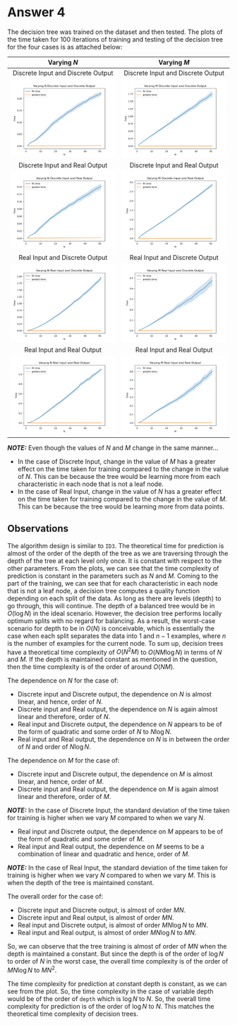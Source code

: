 #  Answer 4

The decision tree was trained on the dataset and then tested. The plots of the time taken for 100 iterations of training and testing of the decision tree for the four cases is as attached below:

| Varying $N$ | Varying $M$ |
| :-: | :-: |
| Discrete Input and Discrete Output | Discrete Input and Discrete Output |
| ![Varying N Discrete Input and Discrete Output.png](https://github.com/AbhayVG/ES-335_Assignment-1/blob/main/Q4_plots/Varying%20N%20Discrete%20Input%20and%20Discrete%20Output.png) | ![Varying M Discrete Input and Discrete Output.png](https://github.com/AbhayVG/ES-335_Assignment-1/blob/main/Q4_plots/Varying%20M%20Discrete%20Input%20and%20Discrete%20Output.png) |
| Discrete Input and Real Output | Discrete Input and Real Output |
| ![Varying N Discrete Input and Real Output.png](https://github.com/AbhayVG/ES-335_Assignment-1/blob/main/Q4_plots/Varying%20N%20Discrete%20Input%20and%20Real%20Output.png) | ![Varying M Discrete Input and Real Output.png](https://github.com/AbhayVG/ES-335_Assignment-1/blob/main/Q4_plots/Varying%20M%20Discrete%20Input%20and%20Real%20Output.png) |
| Real Input and Discrete Output | Real Input and Discrete Output |
| ![Varying N Real Input and Discrete Output.png](https://github.com/AbhayVG/ES-335_Assignment-1/blob/main/Q4_plots/Varying%20N%20Real%20Input%20and%20Discrete%20Output.png) | ![Varying M Real Input and Discrete Output.png](https://github.com/AbhayVG/ES-335_Assignment-1/blob/main/Q4_plots/Varying%20M%20Real%20Input%20and%20Discrete%20Output.png) |
| Real Input and Real Output | Real Input and Real Output |
| ![Varying N Real Input and Real Output.png](https://github.com/AbhayVG/ES-335_Assignment-1/blob/main/Q4_plots/Varying%20N%20Real%20Input%20and%20Real%20Output.png) | ![Varying M Real Input and Real Output.png](https://github.com/AbhayVG/ES-335_Assignment-1/blob/main/Q4_plots/Varying%20M%20Real%20Input%20and%20Real%20Output.png) |

**_NOTE:_**  Even though the values of $N$ and $M$ change in the same manner...
- In the case of Discrete Input, change in the value of $M$ has a greater effect on the time taken for training compared to the change in the value of $N$. This can be because the tree would be learning more from each characteristic in each node that is not a leaf node.
- In the case of Real Input, change in the value of $N$ has a greater effect on the time taken for training compared to the change in the value of $M$. This can be because the tree would be learning more from data points.

## Observations
The algorithm design is similar to `ID3`. The theoretical time for prediction is almost of the order of the depth of the tree as we are traversing through the depth of the tree at each level only once. It is constant with respect to the other parameters. From the plots, we can see that the time complexity of prediction is constant in the parameters such as $N$ and $M$. Coming to the part of the training, we can see that for each characteristic in each node that is not a leaf node, a decision tree computes a quality function depending on each split of the data. As long as there are levels (depth) to go through, this will continue. The depth of a balanced tree would be in $O(\log{N})$ in the ideal scenario. However, the decision tree performs locally optimum splits with no regard for balancing. As a result, the worst-case scenario for depth to be in $O(N)$ is conceivable, which is essentially the case when each split separates the data into $1$ and $n-1$ examples, where $n$ is the number of examples for the current node. To sum up, decision trees have a theoretical time complexity of $O(N^2M)$ to $O(NM\log{N})$ in terms of $N$ and $M$. If the depth is maintained constant as mentioned in the question, then the time complexity is of the order of around $O(NM)$.

The dependence on $N$ for the case of:
- Discrete input and Discrete output, the dependence on $N$ is almost linear, and hence, order of $N$.
- Discrete input and Real output, the dependence on $N$ is again almost linear and therefore, order of $N$.
- Real input and Discrete output, the dependence on $N$ appears to be of the form of quadratic and some order of $N$ to $N\log{N}$.
- Real input and Real output, the dependence on $N$ is in between the order of $N$ and order of $N\log{N}$.


The dependence on $M$ for the case of:
- Discrete input and Discrete output, the dependence on $M$ is almost linear, and hence, order of $M$.
- Discrete input and Real output, the dependence on $M$ is again almost linear and therefore, order of $M$.

**_NOTE:_**  In the case of Discrete Input, the standard deviation of the time taken for training is higher when we vary $M$ compared to when we vary $N$.

- Real input and Discrete output, the dependence on $M$ appears to be of the form of quadratic and some order of $M$.
- Real input and Real output, the dependence on $M$ seems to be a combination of linear and quadratic and hence, order of $M$.

**_NOTE:_**  In the case of Real Input, the standard deviation of the time taken for training is higher when we vary $N$ compared to when we vary $M$. This is when the depth of the tree is maintained constant.

The overall order for the case of:
- Discrete input and Discrete output, is almost of order $MN$.
- Discrete input and Real output, is almost of order $MN$.
- Real input and Discrete output, is almost of order $MN\log{N}$ to $MN$.
- Real input and Real output, is almost of order $MN\log{N}$ to $MN$.

So, we can observe that the tree training is almost of order of $MN$ when the depth is maintained a constant. But since the depth is of the order of $\log{N}$ to order of $N$ in the worst case, the overall time complexity is of the order of $MN\log{N}$ to $MN^2$.

The time complexity for prediction at constant depth is constant, as we can see from the plot. So, the time complexity in the case of variable depth would be of the order of `depth` which is $\log{N}$ to $N$. So, the overall time complexity for prediction is of the order of $\log{N}$ to $N$. This matches the theoretical time complexity of decision trees.